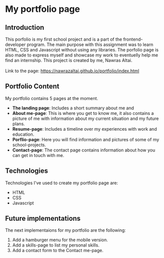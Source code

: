 # My portfolio page

## Introduction
This porfolio is my first school project and is a part of the frontend-developer program. The main purpose with this assignment was to learn HTML, CSS and Javascript without using any libraries. The porfolio page is also made to express myself and showcase my work to eventuelly help me find an internship. This project is created by me, Nawras Altai. <br><br>Link to the page: https://nawrazaltai.github.io/portfolio/index.html
 

## Portfolio Content
My portfolio contains 5 pages at the moment.
* **The landing page**: Includes a short summary about me and 
* **About me-page**: This is where you get to know me, it also contains a picture of me with information about my current situation and my future plans.
* **Resume-page**: Includes a timeline over my experiences with work and education.
* **Porflio-page**: Here you will find information and pictures of some of my school-projects. 
* **Contact-page**: The contact page contains information about how you can get in touch with me.

## Technologies
Technologies I've used to create my portfolio page are:
* HTML
* CSS
* Javascript

## Future implementations
The next implementaions for my portfolio are the following:
1. Add a hamburger menu for the mobile version.
2. Add a skills-page to list my personal skills.
3. Add a contact form to the Contact me-page.

